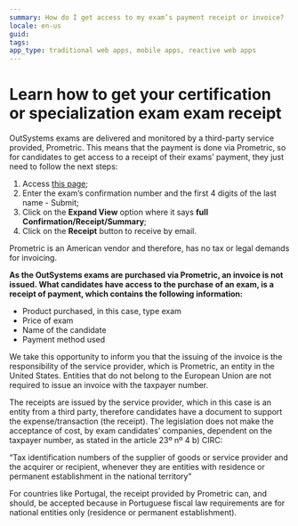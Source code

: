 ```yaml
---
summary: How do I get access to my exam’s payment receipt or invoice?
locale: en-us
guid: 
tags: 
app_type: traditional web apps, mobile apps, reactive web apps
---
```


# Learn how to get your certification or specialization exam exam receipt

OutSystems exams are delivered and monitored by a third-party service provided, Prometric. This means that the payment is done via Prometric, so for candidates to get access to a receipt  of their exams’ payment, they just need to follow the next steps:

1. Access [this page](https://proscheduler.prometric.com/);
1. Enter the exam’s confirmation number and the first 4 digits of the last name - Submit;
1. Click on the **Expand View** option where it says **full Confirmation/Receipt/Summary**;
1. Click on the **Receipt** button to receive by email.

Prometric is an American vendor and therefore, has no tax or legal demands for invoicing. 

**As the OutSystems exams are purchased via Prometric, an invoice is not issued. What candidates have access to the purchase of an exam, is a receipt of payment, which contains the following information:**

* Product purchased, in this case, type exam
* Price of exam
* Name of the candidate
* Payment method used

We take this opportunity to inform you that the issuing of the invoice is the responsibility of the service provider, which is Prometric, an entity in the United States. Entities that do not belong to the European Union are not required to issue an invoice with the taxpayer number.

The receipts are issued by the service provider, which in this case is an entity from a third party, therefore candidates have a document to support the expense/transaction (the receipt). The legislation does not make the acceptance of cost, by exam candidates’ companies, dependent on the taxpayer number, as stated in the article 23º nº 4 b) CIRC:

“Tax identification numbers of the supplier of goods or service provider and the acquirer or recipient, whenever they are entities with residence or permanent establishment in the national territory”

For countries like Portugal, the receipt provided by Prometric can, and should, be accepted because in Portuguese fiscal law requirements are for national entities only (residence or permanent establishment).
